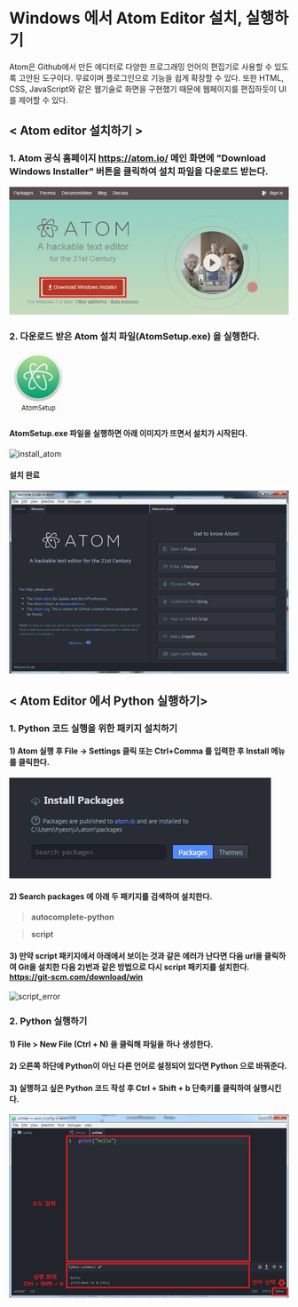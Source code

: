 #  Windows 에서 Atom Editor 설치, 실행하기
  
  Atom은 Github에서 만든 에디터로 다양한 프로그래밍 언어의 편집기로 사용할 수 있도록 고안된 도구이다. 무료이며 플로그인으로 기능을 쉽게 확장할 수 있다. 또한 HTML, CSS, JavaScript와 같은 웹기술로 화면을 구현했기 때문에 웹페이지를 편집하듯이 UI를 제어할 수 있다.
  
##  < Atom editor 설치하기 >


###  1.  Atom 공식 홈페이지 <https://atom.io/> 메인 화면에 "Download Windows Installer" 버튼을 클릭하여 설치 파일을 다운로드 받는다.   

![Atom 공식 홈페이지](./Atom_windows_img/atom_page.jpg)


###  2.  다운로드 받은 Atom 설치 파일(AtomSetup.exe) 을 실행한다.
 
![AtomSetup.exe](./Atom_windows_img/atom_setup.jpg)


####  AtomSetup.exe 파일을 실행하면 아래 이미지가 뜨면서 설치가 시작된다.

![install_atom](./Atom_windows_img/intall_atom.jpg)


####  설치 완료
![finished_install](./Atom_windows_img/atom.jpg)

  
  
  
##  < Atom Editor 에서 Python 실행하기>


###  1. Python 코드 실행을 위한 패키지 설치하기
  
####  1) Atom 실행 후 File -> Settings 클릭 또는 Ctrl+Comma 를 입력한 후 Install 메뉴를 클릭한다.

![install_package](./Atom_windows_img/install_package.jpg) 


####  2) Search packages 에 아래 두 패키지를 검색하여 설치한다.
 > __autocomplete-python__
   
 > __script__


####  3) 만약 script 패키지에서 아래에서 보이는 것과 같은 에러가 난다면 다음 url을 클릭하여 Git을 설치한 다음 2)번과 같은 방법으로 다시 script 패키지를 설치한다. <https://git-scm.com/download/win>

![script_error](./Atom_windows_img/script_error) 




###  2. Python 실행하기

####  1) File > New File (Ctrl + N) 을 클릭해 파일을 하나 생성한다.


####  2) 오른쪽 하단에 Python이 아닌 다른 언어로 설정되어 있다면 Python 으로 바꿔준다.


####  3) 실행하고 싶은 Python 코드 작성 후  Ctrl + Shift + b 단축키를 클릭하여 실행시킨다.


![run_python.exe](./Atom_windows_img/run_python_code.jpg) 
